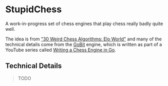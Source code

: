 # StupidChess

A work-in-progress set of chess engines that play chess really badly quite well.

The idea is from ["30 Weird Chess Algorithms: Elo World"](https://www.youtube.com/watch?v=DpXy041BIlA) and many of the technical details come from the [GoBit](https://github.com/carokanns/GoBit) engine, which is written as part of a YouTube series called [Writing a Chess Engine in Go](https://www.youtube.com/watch?v=6fIbI3xXLA4&list=PLftcy-r3mehgu4gikLTFoI1CXh2bHm3rf).

## Technical Details

> TODO
